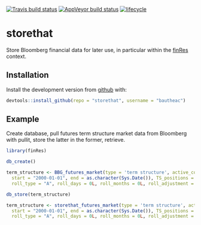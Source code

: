 [![Travis build status](https://travis-ci.org/bautheac/storethat.svg?branch=master)](https://travis-ci.org/bautheac/storethat)
[![AppVeyor build status](https://ci.appveyor.com/api/projects/status/github/bautheac/strorethat?branch=master&svg=true)](https://ci.appveyor.com/project/bautheac/strorethat)
[![lifecycle](https://img.shields.io/badge/lifecycle-experimental-orange.svg)](https://www.tidyverse.org/lifecycle/#experimental)

# storethat

Store Bloomberg financial data for later use, in particular within the [finRes](https://bautheac.github.io/finRes/) context.

## Installation

Install the development version from [github](https://github.com/bautheac/storethat/) with:

``` r
devtools::install_github(repo = "storethat", username = "bautheac")
```

## Example

Create database, pull futures term structure market data from Bloomberg with pullit, store the latter in the former, retrieve.

``` r
library(finRes)

db_create()

term_structure <- BBG_futures_market(type = 'term structure', active_contract_tickers = c("W A Comdty", "KWA Comdty"), 
  start = "2000-01-01", end = as.character(Sys.Date()), TS_positions = 1L:5L, 
  roll_type = "A", roll_days = 0L, roll_months = 0L, roll_adjustment = "N")

db_store(term_structure)

term_structure <- storethat_futures_market(type = 'term structure', active_contract_tickers = c("W A Comdty", "KWA Comdty"), 
  start = "2000-01-01", end = as.character(Sys.Date()), TS_positions = 1L:5L, 
  roll_type = "A", roll_days = 0L, roll_months = 0L, roll_adjustment = "N")
```
